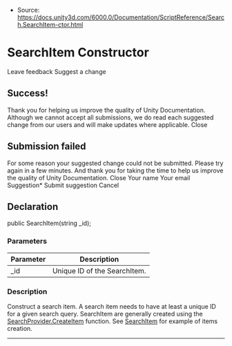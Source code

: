 * Source: https://docs.unity3d.com/6000.0/Documentation/ScriptReference/Search.SearchItem-ctor.html

# SearchItem Constructor
Leave feedback
Suggest a change
## Success!
Thank you for helping us improve the quality of Unity Documentation. Although we cannot accept all submissions, we do read each suggested change from our users and will make updates where applicable.
Close
## Submission failed
For some reason your suggested change could not be submitted. Please <a>try again</a> in a few minutes. And thank you for taking the time to help us improve the quality of Unity Documentation.
Close
Your name Your email Suggestion* Submit suggestion
Cancel
## Declaration
public SearchItem(string _id); 
### Parameters
Parameter | Description  
---|---  
_id | Unique ID of the SearchItem.  
### Description
Construct a search item. A search item needs to have at least a unique ID for a given search query.
SearchItem are generally created using the [SearchProvider.CreateItem](https://docs.unity3d.com/6000.0/Documentation/ScriptReference/Search.SearchProvider.CreateItem.html) function. See [SearchItem](https://docs.unity3d.com/6000.0/Documentation/ScriptReference/Search.SearchItem.html) for example of items creation.
* * *
